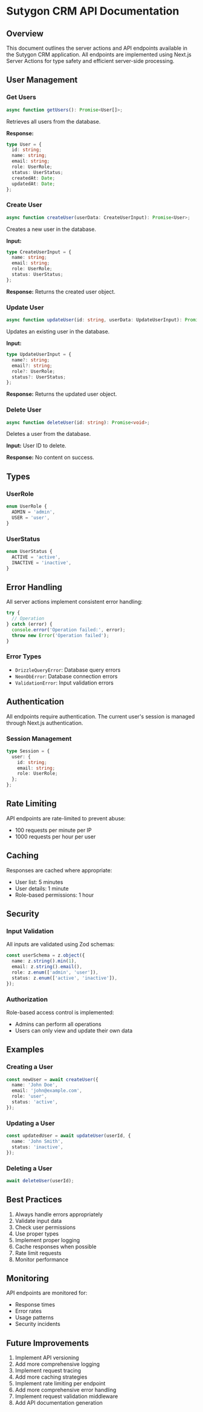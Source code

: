 # Sutygon CRM API Documentation

## Overview

This document outlines the server actions and API endpoints available in the Sutygon CRM application. All endpoints are implemented using Next.js Server Actions for type safety and efficient server-side processing.

## User Management

### Get Users

```typescript
async function getUsers(): Promise<User[]>;
```

Retrieves all users from the database.

**Response:**

```typescript
type User = {
  id: string;
  name: string;
  email: string;
  role: UserRole;
  status: UserStatus;
  createdAt: Date;
  updatedAt: Date;
};
```

### Create User

```typescript
async function createUser(userData: CreateUserInput): Promise<User>;
```

Creates a new user in the database.

**Input:**

```typescript
type CreateUserInput = {
  name: string;
  email: string;
  role: UserRole;
  status: UserStatus;
};
```

**Response:** Returns the created user object.

### Update User

```typescript
async function updateUser(id: string, userData: UpdateUserInput): Promise<User>;
```

Updates an existing user in the database.

**Input:**

```typescript
type UpdateUserInput = {
  name?: string;
  email?: string;
  role?: UserRole;
  status?: UserStatus;
};
```

**Response:** Returns the updated user object.

### Delete User

```typescript
async function deleteUser(id: string): Promise<void>;
```

Deletes a user from the database.

**Input:** User ID to delete.

**Response:** No content on success.

## Types

### UserRole

```typescript
enum UserRole {
  ADMIN = 'admin',
  USER = 'user',
}
```

### UserStatus

```typescript
enum UserStatus {
  ACTIVE = 'active',
  INACTIVE = 'inactive',
}
```

## Error Handling

All server actions implement consistent error handling:

```typescript
try {
  // Operation
} catch (error) {
  console.error('Operation failed:', error);
  throw new Error('Operation failed');
}
```

### Error Types

- `DrizzleQueryError`: Database query errors
- `NeonDbError`: Database connection errors
- `ValidationError`: Input validation errors

## Authentication

All endpoints require authentication. The current user's session is managed through Next.js authentication.

### Session Management

```typescript
type Session = {
  user: {
    id: string;
    email: string;
    role: UserRole;
  };
};
```

## Rate Limiting

API endpoints are rate-limited to prevent abuse:

- 100 requests per minute per IP
- 1000 requests per hour per user

## Caching

Responses are cached where appropriate:

- User list: 5 minutes
- User details: 1 minute
- Role-based permissions: 1 hour

## Security

### Input Validation

All inputs are validated using Zod schemas:

```typescript
const userSchema = z.object({
  name: z.string().min(1),
  email: z.string().email(),
  role: z.enum(['admin', 'user']),
  status: z.enum(['active', 'inactive']),
});
```

### Authorization

Role-based access control is implemented:

- Admins can perform all operations
- Users can only view and update their own data

## Examples

### Creating a User

```typescript
const newUser = await createUser({
  name: 'John Doe',
  email: 'john@example.com',
  role: 'user',
  status: 'active',
});
```

### Updating a User

```typescript
const updatedUser = await updateUser(userId, {
  name: 'John Smith',
  status: 'inactive',
});
```

### Deleting a User

```typescript
await deleteUser(userId);
```

## Best Practices

1. Always handle errors appropriately
2. Validate input data
3. Check user permissions
4. Use proper types
5. Implement proper logging
6. Cache responses when possible
7. Rate limit requests
8. Monitor performance

## Monitoring

API endpoints are monitored for:

- Response times
- Error rates
- Usage patterns
- Security incidents

## Future Improvements

1. Implement API versioning
2. Add more comprehensive logging
3. Implement request tracing
4. Add more caching strategies
5. Implement rate limiting per endpoint
6. Add more comprehensive error handling
7. Implement request validation middleware
8. Add API documentation generation
